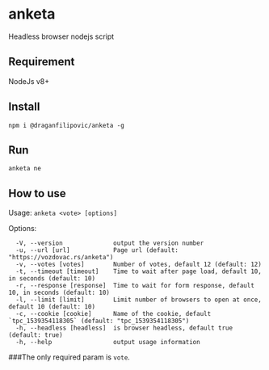 # anketa
Headless browser nodejs script

## Requirement
NodeJs v8+

## Install
```$xslt
npm i @draganfilipovic/anketa -g
```

## Run
```
anketa ne
```

## How to use
Usage: `anketa <vote> [options]`

Options:
```$xslt
  -V, --version              output the version number
  -u, --url [url]            Page url (default: "https://vozdovac.rs/anketa")
  -v, --votes [votes]        Number of votes, default 12 (default: 12)
  -t, --timeout [timeout]    Time to wait after page load, default 10, in seconds (default: 10)
  -r, --response [response]  Time to wait for form response, default 10, in seconds (default: 10)
  -l, --limit [limit]        Limit number of browsers to open at once, default 10 (default: 10)
  -c, --cookie [cookie]      Name of the cookie, default `tpc_1539354118305` (default: "tpc_1539354118305")
  -h, --headless [headless]  is browser headless, default true (default: true)
  -h, --help                 output usage information
```

###The only required param is `vote`.

